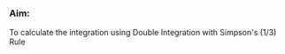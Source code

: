 ﻿<h3>Aim:</h3> 
<p>To calculate the integration using Double Integration with Simpson's (1/3) Rule</p>
